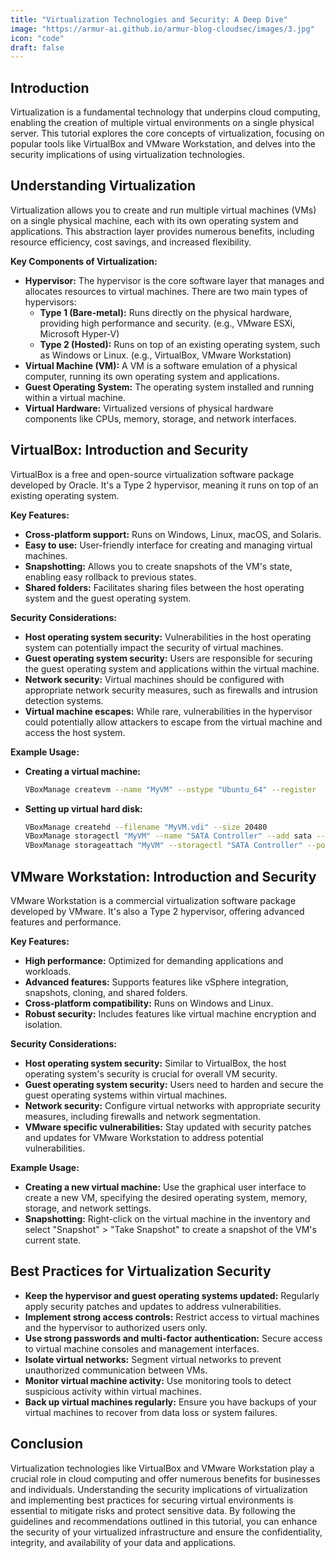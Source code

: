 ```yaml
---
title: "Virtualization Technologies and Security: A Deep Dive"
image: "https://armur-ai.github.io/armur-blog-cloudsec/images/3.jpg"
icon: "code"
draft: false
---
```


## Introduction

Virtualization is a fundamental technology that underpins cloud computing, enabling the creation of multiple virtual environments on a single physical server. This tutorial explores the core concepts of virtualization, focusing on popular tools like VirtualBox and VMware Workstation, and delves into the security implications of using virtualization technologies. 

## Understanding Virtualization

Virtualization allows you to create and run multiple virtual machines (VMs) on a single physical machine, each with its own operating system and applications. This abstraction layer provides numerous benefits, including resource efficiency, cost savings, and increased flexibility.


**Key Components of Virtualization:**

* **Hypervisor:** The hypervisor is the core software layer that manages and allocates resources to virtual machines. There are two main types of hypervisors:
    * **Type 1 (Bare-metal):** Runs directly on the physical hardware, providing high performance and security. (e.g., VMware ESXi, Microsoft Hyper-V)
    * **Type 2 (Hosted):** Runs on top of an existing operating system, such as Windows or Linux. (e.g., VirtualBox, VMware Workstation)
* **Virtual Machine (VM):** A VM is a software emulation of a physical computer, running its own operating system and applications. 
* **Guest Operating System:** The operating system installed and running within a virtual machine. 
* **Virtual Hardware:** Virtualized versions of physical hardware components like CPUs, memory, storage, and network interfaces.


## VirtualBox: Introduction and Security

VirtualBox is a free and open-source virtualization software package developed by Oracle. It's a Type 2 hypervisor, meaning it runs on top of an existing operating system.

**Key Features:**

* **Cross-platform support:**  Runs on Windows, Linux, macOS, and Solaris.
* **Easy to use:** User-friendly interface for creating and managing virtual machines.
* **Snapshotting:** Allows you to create snapshots of the VM's state, enabling easy rollback to previous states.
* **Shared folders:**  Facilitates sharing files between the host operating system and the guest operating system.

**Security Considerations:**

* **Host operating system security:** Vulnerabilities in the host operating system can potentially impact the security of virtual machines.
* **Guest operating system security:**  Users are responsible for securing the guest operating system and applications within the virtual machine.
* **Network security:** Virtual machines should be configured with appropriate network security measures, such as firewalls and intrusion detection systems.
* **Virtual machine escapes:**  While rare, vulnerabilities in the hypervisor could potentially allow attackers to escape from the virtual machine and access the host system.


**Example Usage:**

* **Creating a virtual machine:**
  ```bash
  VBoxManage createvm --name "MyVM" --ostype "Ubuntu_64" --register
  ```
* **Setting up virtual hard disk:**
  ```bash
  VBoxManage createhd --filename "MyVM.vdi" --size 20480 
  VBoxManage storagectl "MyVM" --name "SATA Controller" --add sata --controller IntelAHCI
  VBoxManage storageattach "MyVM" --storagectl "SATA Controller" --port 0 --device 0 --type hdd --medium "MyVM.vdi" 
  ```


## VMware Workstation: Introduction and Security

VMware Workstation is a commercial virtualization software package developed by VMware. It's also a Type 2 hypervisor, offering advanced features and performance.

**Key Features:**

* **High performance:**  Optimized for demanding applications and workloads.
* **Advanced features:**  Supports features like vSphere integration, snapshots, cloning, and shared folders.
* **Cross-platform compatibility:**  Runs on Windows and Linux.
* **Robust security:**  Includes features like virtual machine encryption and isolation.


**Security Considerations:**

* **Host operating system security:**  Similar to VirtualBox, the host operating system's security is crucial for overall VM security.
* **Guest operating system security:**  Users need to harden and secure the guest operating systems within virtual machines.
* **Network security:**  Configure virtual networks with appropriate security measures, including firewalls and network segmentation.
* **VMware specific vulnerabilities:**  Stay updated with security patches and updates for VMware Workstation to address potential vulnerabilities.


**Example Usage:**

* **Creating a new virtual machine:**
  Use the graphical user interface to create a new VM, specifying the desired operating system, memory, storage, and network settings.
* **Snapshotting:**
  Right-click on the virtual machine in the inventory and select "Snapshot" > "Take Snapshot" to create a snapshot of the VM's current state.


## Best Practices for Virtualization Security

* **Keep the hypervisor and guest operating systems updated:**  Regularly apply security patches and updates to address vulnerabilities.
* **Implement strong access controls:**  Restrict access to virtual machines and the hypervisor to authorized users only.
* **Use strong passwords and multi-factor authentication:**  Secure access to virtual machine consoles and management interfaces.
* **Isolate virtual networks:** Segment virtual networks to prevent unauthorized communication between VMs.
* **Monitor virtual machine activity:**  Use monitoring tools to detect suspicious activity within virtual machines.
* **Back up virtual machines regularly:**  Ensure you have backups of your virtual machines to recover from data loss or system failures.

## Conclusion


Virtualization technologies like VirtualBox and VMware Workstation play a crucial role in cloud computing and offer numerous benefits for businesses and individuals. Understanding the security implications of virtualization and implementing best practices for securing virtual environments is essential to mitigate risks and protect sensitive data. By following the guidelines and recommendations outlined in this tutorial, you can enhance the security of your virtualized infrastructure and ensure the confidentiality, integrity, and availability of your data and applications.
